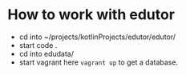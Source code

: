 # How to work with edutor
- cd into ~/projects/kotlinProjects/edutor/edutor/
- start code .
- cd into edudata/
- start vagrant here `vagrant up` to get a database.

